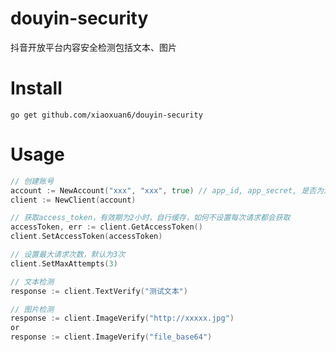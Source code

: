 # douyin-security

抖音开放平台内容安全检测包括文本、图片

# Install

```shell
go get github.com/xiaoxuan6/douyin-security
```

# Usage

```go
// 创建账号
account := NewAccount("xxx", "xxx", true) // app_id, app_secret, 是否为沙箱环境
client := NewClient(account)

// 获取access_token，有效期为2小时，自行缓存，如何不设置每次请求都会获取
accessToken, err := client.GetAccessToken()
client.SetAccessToken(accessToken)

// 设置最大请求次数，默认为3次
client.SetMaxAttempts(3)

// 文本检测
response := client.TextVerify("测试文本")

// 图片检测
response := client.ImageVerify("http://xxxxx.jpg")
or
response := client.ImageVerify("file_base64")
```



